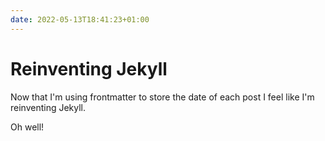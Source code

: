 ```yaml
---
date: 2022-05-13T18:41:23+01:00
---
```

# Reinventing Jekyll

Now that I'm using frontmatter to store the date of each post I feel like I'm reinventing Jekyll.


Oh well!